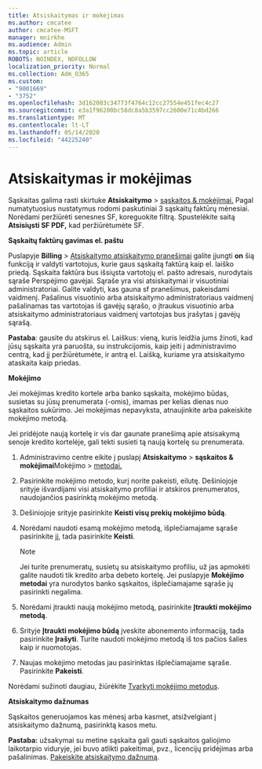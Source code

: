 ```yaml
---
title: Atsiskaitymas ir mokėjimas
ms.author: cmcatee
author: cmcatee-MSFT
manager: mnirkhe
ms.audience: Admin
ms.topic: article
ROBOTS: NOINDEX, NOFOLLOW
localization_priority: Normal
ms.collection: Adm_O365
ms.custom:
- "9001669"
- "3752"
ms.openlocfilehash: 3d162003c34773f4764c12cc27554e451fec4c27
ms.sourcegitcommit: e3a1f96200bc58dc8a5b3597cc2600e71c4bd266
ms.translationtype: MT
ms.contentlocale: lt-LT
ms.lasthandoff: 05/14/2020
ms.locfileid: "44225240"
---
```

# <a name="billing-and-payment"></a>Atsiskaitymas ir mokėjimas

Sąskaitas galima rasti skirtuke **Atsiskaitymo**  >  [sąskaitos & mokėjimai.](https://go.microsoft.com/fwlink/p/?linkid=848039)  Pagal numatytuosius nustatymus rodomi paskutiniai 3 sąskaitų faktūrų mėnesiai.  Norėdami peržiūrėti senesnes SF, koreguokite filtrą.  Spustelėkite saitą **Atsisiųsti SF PDF,** kad peržiūrėtumėte SF.

**Sąskaitų faktūrų gavimas el. paštu**

Puslapyje **Billing**  >  [Atsiskaitymo atsiskaitymo pranešimai](https://go.microsoft.com/fwlink/p/?linkid=853212) galite įjungti **on** šią funkciją ir valdyti vartotojus, kurie gaus sąskaitą faktūrą kaip el. laiško priedą. Sąskaita faktūra bus išsiųsta vartotojų el. pašto adresais, nurodytais sąraše Perspėjimo gavėjai. Sąraše yra visi atsiskaitymai ir visuotiniai administratoriai.  Galite valdyti, kas gauna sf pranešimus, pakeisdami vaidmenį.  Pašalinus visuotinio arba atsiskaitymo administratoriaus vaidmenį pašalinamas tas vartotojas iš gavėjų sąrašo, o įtraukus visuotinio arba atsiskaitymo administratoriaus vaidmenį vartotojas bus įrašytas į gavėjų sąrašą.

**Pastaba**: gausite du atskirus el. Laiškus: vieną, kuris leidžia jums žinoti, kad jūsų sąskaita yra paruošta, su instrukcijomis, kaip įeiti į administravimo centrą, kad jį peržiūrėtumėte, ir antrą el. Laišką, kuriame yra atsiskaitymo ataskaita kaip priedas.

**Mokėjimo**

Jei mokėjimas kredito kortele arba banko sąskaita, mokėjimo būdas, susietas su jūsų prenumerata (-omis), imamas per kelias dienas nuo sąskaitos sukūrimo. Jei mokėjimas nepavyksta, atnaujinkite arba pakeiskite mokėjimo metodą.

Jei pridėjote naują kortelę ir vis dar gaunate pranešimą apie atsisakymą senoje kredito kortelėje, gali tekti susieti tą naują kortelę su prenumerata.

1. Administravimo centre eikite į puslapį **Atsiskaitymo**  >  **sąskaitos & mokėjimai**Mokėjimo  >  [metodai.](https://go.microsoft.com/fwlink/p/?linkid=2018806)

2. Pasirinkite mokėjimo metodo, kurį norite pakeisti, eilutę. Dešiniojoje srityje išvardijami visi atsiskaitymo profiliai ir atskiros prenumeratos, naudojančios pasirinktą mokėjimo metodą.

3. Dešiniojoje srityje pasirinkite **Keisti visų prekių mokėjimo būdą**.

4. Norėdami naudoti esamą mokėjimo metodą, išplečiamajame sąraše pasirinkite jį, tada pasirinkite **Keisti**.

    > [!NOTE]
    > Jei turite prenumeratų, susietų su atsiskaitymo profiliu, už jas apmokėti galite naudoti tik kredito arba debeto kortelę. Jei puslapyje **Mokėjimo metodai** yra nurodytos banko sąskaitos, išplečiamajame sąraše jų pasirinkti negalima.

5. Norėdami įtraukti naują mokėjimo metodą, pasirinkite **Įtraukti mokėjimo metodą**.

6. Srityje **Įtraukti mokėjimo būdą** įveskite abonemento informaciją, tada pasirinkite **Įrašyti**. Turite naudoti mokėjimo metodą iš tos pačios šalies kaip ir nuomotojas.

7. Naujas mokėjimo metodas jau pasirinktas išplečiamajame sąraše. Pasirinkite **Pakeisti**.

Norėdami sužinoti daugiau, žiūrėkite [Tvarkyti mokėjimo metodus](https://docs.microsoft.com/microsoft-365/commerce/billing-and-payments/manage-payment-methods).

**Atsiskaitymo dažnumas**

Sąskaitos generuojamos kas mėnesį arba kasmet, atsižvelgiant į atsiskaitymo dažnumą, pasirinktą kasos metu.  

**Pastaba:** užsakymai su metine sąskaita gali gauti sąskaitos galiojimo laikotarpio viduryje, jei buvo atlikti pakeitimai, pvz., licencijų pridėjimas arba pašalinimas. [Pakeiskite atsiskaitymo dažnumą](https://docs.microsoft.com/microsoft-365/commerce/billing-and-payments/change-payment-frequency).
